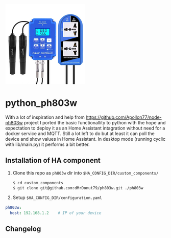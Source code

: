![Logo](ph803w.png)
# python_ph803w
With a lot of inspiration and help from https://github.com/Apollon77/node-ph803w project I ported the basic functionallity to python with the hope and expectation to deploy it as an Home Assistant intagration without need for a docker service and MQTT.
Still a lot left to do but at least it can poll the device and show values in Home Assistant.
In desktop mode (running cyclic with lib/main.py) it performs a bit better.

## Installation of HA component

1. Clone this repo as `ph803w` dir into `$HA_CONFIG_DIR/custom_components/`
   ```
   $ cd custom_components
   $ git clone git@github.com:dMrDonut79/ph803w.git ./ph803w
   ```
2. Setup `$HA_CONFIG_DIR/configuration.yaml`

```yaml
ph803w:
  host: 192.168.1.2    # IP of your device
```
## Changelog
